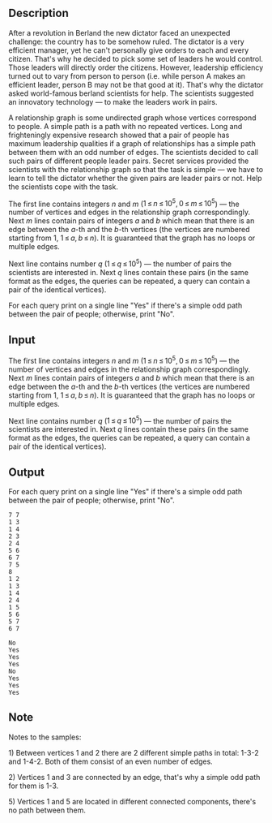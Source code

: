 ## Description

<div><p>After a revolution in Berland the new dictator faced an unexpected challenge: the country has to be somehow ruled. The dictator is a very efficient manager, yet he can't personally give orders to each and every citizen. That's why he decided to pick some set of leaders he would control. Those leaders will directly order the citizens. However, leadership efficiency turned out to vary from person to person (i.e. while person A makes an efficient leader, person B may not be that good at it). That's why the dictator asked world-famous berland scientists for help. The scientists suggested an innovatory technology — to make the leaders work in pairs.</p><p>A relationship graph is some undirected graph whose vertices correspond to people. A simple path is a path with no repeated vertices. Long and frighteningly expensive research showed that a pair of people has maximum leadership qualities if a graph of relationships has a simple path between them with an odd number of edges. The scientists decided to call such pairs of different people <span class="tex-font-style-it">leader pairs</span>. Secret services provided the scientists with the relationship graph so that the task is simple — we have to learn to tell the dictator whether the given pairs are leader pairs or not. Help the scientists cope with the task.</p></div><div class="input-specification"><p>The first line contains integers <span class="tex-span"><i>n</i></span> and <span class="tex-span"><i>m</i></span> (<span class="tex-span">1 ≤ <i>n</i> ≤ 10<sup class="upper-index">5</sup>, 0 ≤ <i>m</i> ≤ 10<sup class="upper-index">5</sup></span>) — the number of vertices and edges in the relationship graph correspondingly. Next <span class="tex-span"><i>m</i></span> lines contain pairs of integers <span class="tex-span"><i>a</i></span> and <span class="tex-span"><i>b</i></span> which mean that there is an edge between the <span class="tex-span"><i>a</i></span>-th and the <span class="tex-span"><i>b</i></span>-th vertices (the vertices are numbered starting from <span class="tex-span">1</span>, <span class="tex-span">1 ≤ <i>a</i>, <i>b</i> ≤ <i>n</i></span>). It is guaranteed that the graph has no loops or multiple edges.</p><p>Next line contains number <span class="tex-span"><i>q</i></span> (<span class="tex-span">1 ≤ <i>q</i> ≤ 10<sup class="upper-index">5</sup></span>) — the number of pairs the scientists are interested in. Next <span class="tex-span"><i>q</i></span> lines contain these pairs (in the same format as the edges, the queries can be repeated, a query can contain a pair of the identical vertices).</p></div><div class="output-specification"><p>For each query print on a single line "Yes" if there's a simple odd path between the pair of people; otherwise, print "No".</p></div>

## Input

<p>The first line contains integers <span class="tex-span"><i>n</i></span> and <span class="tex-span"><i>m</i></span> (<span class="tex-span">1 ≤ <i>n</i> ≤ 10<sup class="upper-index">5</sup>, 0 ≤ <i>m</i> ≤ 10<sup class="upper-index">5</sup></span>) — the number of vertices and edges in the relationship graph correspondingly. Next <span class="tex-span"><i>m</i></span> lines contain pairs of integers <span class="tex-span"><i>a</i></span> and <span class="tex-span"><i>b</i></span> which mean that there is an edge between the <span class="tex-span"><i>a</i></span>-th and the <span class="tex-span"><i>b</i></span>-th vertices (the vertices are numbered starting from <span class="tex-span">1</span>, <span class="tex-span">1 ≤ <i>a</i>, <i>b</i> ≤ <i>n</i></span>). It is guaranteed that the graph has no loops or multiple edges.</p><p>Next line contains number <span class="tex-span"><i>q</i></span> (<span class="tex-span">1 ≤ <i>q</i> ≤ 10<sup class="upper-index">5</sup></span>) — the number of pairs the scientists are interested in. Next <span class="tex-span"><i>q</i></span> lines contain these pairs (in the same format as the edges, the queries can be repeated, a query can contain a pair of the identical vertices).</p>

## Output

<p>For each query print on a single line "Yes" if there's a simple odd path between the pair of people; otherwise, print "No".</p>





```input1
7 7
1 3
1 4
2 3
2 4
5 6
6 7
7 5
8
1 2
1 3
1 4
2 4
1 5
5 6
5 7
6 7

```




```output1
No
Yes
Yes
Yes
No
Yes
Yes
Yes

```



## Note

<p>Notes to the samples:</p><p>1) Between vertices 1 and 2 there are 2 different simple paths in total: 1-3-2 and 1-4-2. Both of them consist of an even number of edges. </p><p>2) Vertices 1 and 3 are connected by an edge, that's why a simple odd path for them is 1-3.</p><p>5) Vertices 1 and 5 are located in different connected components, there's no path between them.</p>
